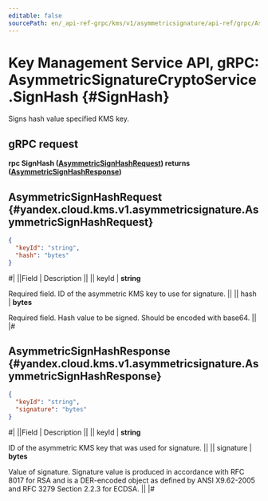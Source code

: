 ```yaml
---
editable: false
sourcePath: en/_api-ref-grpc/kms/v1/asymmetricsignature/api-ref/grpc/AsymmetricSignatureCrypto/signHash.md
---
```


# Key Management Service API, gRPC: AsymmetricSignatureCryptoService.SignHash {#SignHash}

Signs hash value specified KMS key.

## gRPC request

**rpc SignHash ([AsymmetricSignHashRequest](#yandex.cloud.kms.v1.asymmetricsignature.AsymmetricSignHashRequest)) returns ([AsymmetricSignHashResponse](#yandex.cloud.kms.v1.asymmetricsignature.AsymmetricSignHashResponse))**

## AsymmetricSignHashRequest {#yandex.cloud.kms.v1.asymmetricsignature.AsymmetricSignHashRequest}

```json
{
  "keyId": "string",
  "hash": "bytes"
}
```

#|
||Field | Description ||
|| keyId | **string**

Required field. ID of the asymmetric KMS key to use for signature. ||
|| hash | **bytes**

Required field. Hash value to be signed.
Should be encoded with base64. ||
|#

## AsymmetricSignHashResponse {#yandex.cloud.kms.v1.asymmetricsignature.AsymmetricSignHashResponse}

```json
{
  "keyId": "string",
  "signature": "bytes"
}
```

#|
||Field | Description ||
|| keyId | **string**

ID of the asymmetric KMS key that was used for signature. ||
|| signature | **bytes**

Value of signature.
Signature value is produced in accordance with RFC 8017 for RSA
and is a DER-encoded object as defined by ANSI X9.62-2005 and RFC 3279 Section 2.2.3 for ECDSA. ||
|#